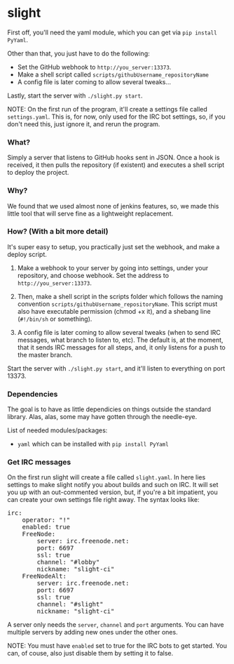 slight
======

First off, you'll need the yaml module, which you can get via `pip install PyYaml`.

Other than that, you just have to do the following:

* Set the GitHub webhook to `http://you_server:13373`.
* Make a shell script called `scripts/githubUsername_repositoryName`
* A config file is later coming to allow several tweaks...

Lastly, start the server with `./slight.py start`.

NOTE: On the first run of the program, it'll create a settings file called `settings.yaml`. This is, for now, only used for the IRC bot settings, so, if you don't need this, just ignore it, and rerun the program.

### What? ###

Simply a server that listens to GitHub hooks sent in JSON. Once a hook is received, 
it then pulls the repository (if existent) and executes a shell script to deploy the project.

### Why? ###

We found that we used almost none of jenkins features, so, we made this little tool that 
will serve fine as a lightweight replacement.

### How? (With a bit more detail) ###

It's super easy to setup, you practically just set the webhook, and make a deploy script.

1) Make a webhook to your server by going into settings, under your repository, and choose webhook. Set the address to `http://you_server:13373`.

2) Then, make a shell script in the scripts folder which follows the naming convention `scripts/githubUsername_repositoryName`. This script must also have executable permission (chmod +x it), and a shebang line (`#!/bin/sh` or something).

3) A config file is later coming to allow several tweaks (when to send IRC messages, what branch to listen to, etc). The default is, at the moment, that it sends IRC messages for all steps, and, it only listens for a push to the master branch.

Start the server with `./slight.py start`, and it'll listen to everything on port 13373.

### Dependencies ###

The goal is to have as little dependicies on things outside the standard library. Alas, alas, some may have gotten through the needle-eye.

List of needed modules/packages:
* `yaml` which can be installed with `pip install PyYaml`

### Get IRC messages ###

On the first run slight will create a file called `slight.yaml`. In here lies settings to make slight notify you about builds and such on IRC. It will set you up with an out-commented version, 
but, if you're a bit impatient, you can create your own settings file right away. The syntax looks 
like:

<pre>
irc:
    operator: "!"
    enabled: true
    FreeNode:
        server: irc.freenode.net:
        port: 6697
        ssl: true
        channel: "#lobby"
        nickname: "slight-ci"
    FreeNodeAlt:
        server: irc.freenode.net:
        port: 6697
        ssl: true
        channel: "#slight"
        nickname: "slight-ci"
</pre>

A server only needs the `server`, `channel` and `port` arguments. You can have multiple servers by adding new ones under the other ones.

NOTE: You must have `enabled` set to true for the IRC bots to get started. You can, of couse, also just disable them by setting it to false.
